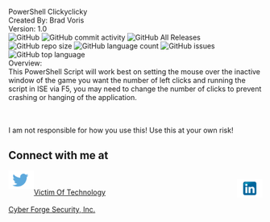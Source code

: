 PowerShell Clickyclicky<br />
Created By: Brad Voris<br />
Version: 1.0<br />
<img alt="GitHub" src="https://img.shields.io/github/license/bvoris/Clickyclicky">
<img alt="GitHub commit activity" src="https://img.shields.io/github/commit-activity/m/bvoris/Clickyclicky">
<img alt="GitHub All Releases" src="https://img.shields.io/github/downloads/bvoris/Clickyclicky/total">
<img alt="GitHub repo size" src="https://img.shields.io/github/repo-size/bvoris/Clickyclicky">
<img alt="GitHub language count" src="https://img.shields.io/github/languages/count/bvoris/Clickyclicky">
<img alt="GitHub issues" src="https://img.shields.io/github/issues/bvoris/Clickyclicky">
<img alt="GitHub top language" src="https://img.shields.io/github/languages/top/bvoris/Clickyclicky">
<br />
Overview:<br />
This PowerShell Script will work best on setting the mouse over the inactive window of the game you want the number of left clicks and running the script in ISE via F5, you may need to change the number of clicks to prevent crashing or hanging of the application.<br />



<br /><br />
I am not responsible for how you use this! Use this at your own risk!<br />

## Connect with me at

<a href="https://twitter.com/HMInfoSecViking?ref_src=twsrc%5Etfw"><IMG SRC="https://github.com/bvoris/bvoris/blob/master/twitter.jpg" WIDTH=10% HEIGHT=10% ALIGN=LEFT></a>	
<a href="https://www.linkedin.com/in/brad-voris" target="_blank"><IMG SRC="https://github.com/bvoris/bvoris/blob/master/linkedin.png" WIDTH=10% HEIGHT=4% ALIGN=RIGHT></a>
<BR /> 
<A HREF="https://www.victimoftechnology.com">Victim Of Technology<A />
<BR /><BR />
<A HREF="https://www.cyberforgesecurity.com">Cyber Forge Security, Inc.<A />
